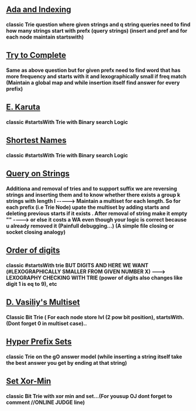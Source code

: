 ## [Ada and Indexing](https://www.spoj.com/problems/ADAINDEX/)
#### classic Trie question where given strings and q string queries need to find how many strings start with prefx (query strings)  (insert and pref and for each node maintain startswith)

## [Try to Complete](https://www.spoj.com/problems/TRYCOMP/)
#### Same as above question but for given prefx need to find word that has more frequency and starts with it and lexographically small if freq match (Maintain a global map and while insertion itself find answer for every prefix)

## [E. Karuta](https://atcoder.jp/contests/abc287/tasks/abc287_e)
#### classic #startsWith Trie with Binary search Logic

## [Shortest Names](https://vjudge.net/problem/UVA-12506)
#### classic #startsWith Trie with Binary search Logic

## [Query on Strings](https://www.codechef.com/problems/NPLFLF)
#### Additiona and removal of tries and to support suffix we are reversing strings and inserting them and to know whether there exists a group k strings with length l -----> Maintain a multiset for each length. So for each prefix (i.e Trie Node) upate the multiset by adding starts and deleting previous starts if it exists . After removal of string make it empty "" ----> or else it costs  a WA even though your logic is correct because u already removed it (Painfull debugging...) (A simple file closing or socket closing analogy)

## [Order of digits](https://toph.co/p/priority-of-digits)
#### classic #startsWith trie BUT DIGITS AND HERE WE WANT (#LEXOGRAPHICALLY SMALLER FROM GIVEN NUMBER X)  ---> LEXOGRAPHY CHECKING WITH TRIE (power of digits also changes like digit 1 is eq to 9), etc

## [D. Vasiliy's Multiset](https://codeforces.com/contest/706/problem/D)
#### Classic Bit Trie ( For each node store lvl (2 pow bit position), startsWith. (Dont forget 0 in multiset case)..

## [Hyper Prefix Sets](https://vjudge.net/problem/UVA-11488)
#### classic Trie on the gO answer model (while inserting a string itself take the best answer you get by ending at that string)

## [Set Xor-Min](https://judge.yosupo.jp/problem/set_xor_min)
#### classic Bit Trie with xor min and set...(For yousup OJ dont forget to comment //ONLINE JUDGE line)

